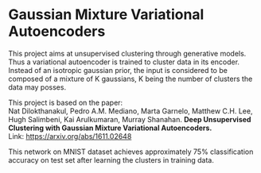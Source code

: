 # Gaussian Mixture Variational Autoencoders
This project aims at unsupervised clustering through generative models. Thus a variational autoencoder is trained to cluster data in its encoder. Instead of an isotropic gaussian prior, the input is considered to be composed of a mixture of K gaussians, K being the number of clusters the data may posses.

This project is based on the paper:</br>
Nat Dilokthanakul, Pedro A.M. Mediano, Marta Garnelo, Matthew C.H. Lee, Hugh Salimbeni, Kai Arulkumaran, Murray Shanahan. <b>Deep Unsupervised Clustering with Gaussian Mixture Variational Autoencoders.</b>
</br>Link: https://arxiv.org/abs/1611.02648

This network on MNIST dataset achieves approximately 75% classification accuracy on test set after learning the clusters in training data.
